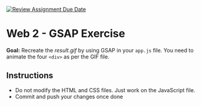 [![Review Assignment Due Date](https://classroom.github.com/assets/deadline-readme-button-22041afd0340ce965d47ae6ef1cefeee28c7c493a6346c4f15d667ab976d596c.svg)](https://classroom.github.com/a/eJvVxZiU)
# Web 2 - GSAP Exercise

**Goal:** Recreate the *result.gif* by using GSAP in your `app.js` file. You need to animate the four `<div>` as per the GIF file.

## Instructions

- Do not modify the HTML and CSS files. Just work on the JavaScript file.
- Commit and push your changes once done
